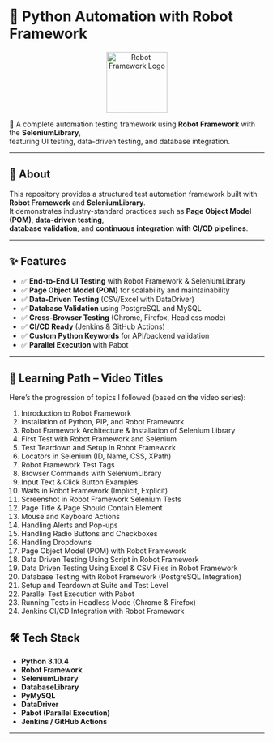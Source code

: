 # 🤖 Python Automation with Robot Framework  

<p align="center">  
  <img src="https://robotframework.org/img/RF.svg" alt="Robot Framework Logo" width="120"/>  
</p>  



🚀 A complete automation testing framework using **Robot Framework** with the **SeleniumLibrary**,  
featuring UI testing, data-driven testing, and database integration.  

---

## 📌 About  

This repository provides a structured test automation framework built with **Robot Framework** and **SeleniumLibrary**.  
It demonstrates industry-standard practices such as **Page Object Model (POM)**, **data-driven testing**,  
**database validation**, and **continuous integration with CI/CD pipelines**.  

---

## ✨ Features  

- ✅ **End-to-End UI Testing** with Robot Framework & SeleniumLibrary  
- ✅ **Page Object Model (POM)** for scalability and maintainability  
- ✅ **Data-Driven Testing** (CSV/Excel with DataDriver)  
- ✅ **Database Validation** using PostgreSQL and MySQL  
- ✅ **Cross-Browser Testing** (Chrome, Firefox, Headless mode)  
- ✅ **CI/CD Ready** (Jenkins & GitHub Actions)  
- ✅ **Custom Python Keywords** for API/backend validation  
- ✅ **Parallel Execution** with Pabot  

---

## 🎥 Learning Path – Video Titles  

Here’s the progression of topics I followed (based on the video series):  

1. Introduction to Robot Framework  
2. Installation of Python, PIP, and Robot Framework  
3. Robot Framework Architecture & Installation of Selenium Library  
4. First Test with Robot Framework and Selenium  
5. Test Teardown and Setup in Robot Framework  
6. Locators in Selenium (ID, Name, CSS, XPath)  
7. Robot Framework Test Tags  
8. Browser Commands with SeleniumLibrary  
9. Input Text & Click Button Examples  
 10. Waits in Robot Framework (Implicit, Explicit)  
 11. Screenshot in Robot Framework Selenium Tests  
 12. Page Title & Page Should Contain Element  
 13. Mouse and Keyboard Actions  
 14. Handling Alerts and Pop-ups  
 15. Handling Radio Buttons and Checkboxes  
 16. Handling Dropdowns  
 17. Page Object Model (POM) with Robot Framework  
 18. Data Driven Testing Using Script in Robot Framework  
 19. Data Driven Testing Using Excel & CSV Files in Robot Framework  
 20. Database Testing with Robot Framework (PostgreSQL Integration)  
 21. Setup and Teardown at Suite and Test Level  
 22. Parallel Test Execution with Pabot  
 23. Running Tests in Headless Mode (Chrome & Firefox)  
 24. Jenkins CI/CD Integration with Robot Framework  



## 🛠️ Tech Stack  

- **Python 3.10.4**  
- **Robot Framework**  
- **SeleniumLibrary**  
- **DatabaseLibrary**  
- **PyMySQL**   
- **DataDriver**   
- **Pabot (Parallel Execution)**  
- **Jenkins / GitHub Actions**  


---

